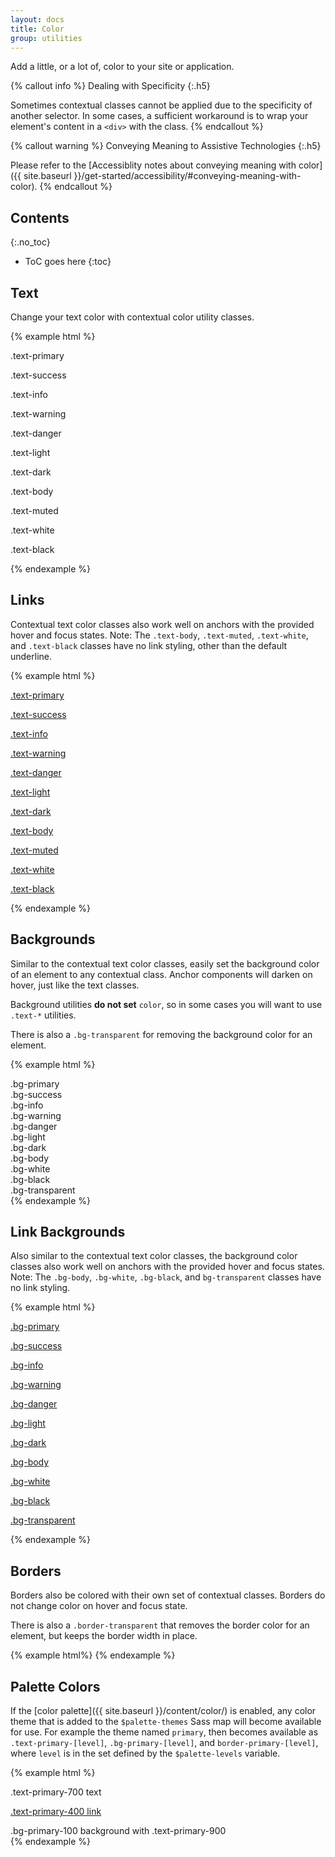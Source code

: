 ```yaml
---
layout: docs
title: Color
group: utilities
---
```


Add a little, or a lot of, color to your site or application.

{% callout info %}
Dealing with Specificity
{:.h5}

Sometimes contextual classes cannot be applied due to the specificity of another selector. In some cases, a sufficient workaround is to wrap your element's content in a `<div>` with the class.
{% endcallout %}

{% callout warning %}
Conveying Meaning to Assistive Technologies
{:.h5}

Please refer to the [Accessiblity notes about conveying meaning with color]({{ site.baseurl }}/get-started/accessibility/#conveying-meaning-with-color).
{% endcallout %}

## Contents
{:.no_toc}

* ToC goes here
{:toc}

## Text

Change your text color with contextual color utility classes.

{% example html %}
<p class="text-primary">.text-primary</p>
<p class="text-success">.text-success</p>
<p class="text-info">.text-info</p>
<p class="text-warning">.text-warning</p>
<p class="text-danger">.text-danger</p>
<p class="text-light bg-dark">.text-light</p>
<p class="text-dark">.text-dark</p>
<p class="text-body">.text-body</p>
<p class="text-muted">.text-muted</p>
<p class="text-white bg-dark">.text-white</p>
<p class="text-black">.text-black</p>
{% endexample %}

## Links

Contextual text color classes also work well on anchors with the provided hover and focus states.
Note: The `.text-body`, `.text-muted`, `.text-white`, and `.text-black` classes have no link styling, other than the default underline.

{% example html %}
<p><a href="#" class="text-primary">.text-primary</a></p>
<p><a href="#" class="text-success">.text-success</a></p>
<p><a href="#" class="text-info">.text-info</a></p>
<p><a href="#" class="text-warning">.text-warning</a></p>
<p><a href="#" class="text-danger">.text-danger</a></p>
<p><a href="#" class="text-light bg-dark">.text-light</a></p>
<p><a href="#" class="text-dark">.text-dark</a></p>
<p><a href="#" class="text-body">.text-body</a></p>
<p><a href="#" class="text-muted">.text-muted</a></p>
<p><a href="#" class="text-white bg-dark">.text-white</a></p>
<p><a href="#" class="text-black">.text-black</a></p>
{% endexample %}

## Backgrounds

Similar to the contextual text color classes, easily set the background color of an element to any contextual class. Anchor components will darken on hover, just like the text classes.

Background utilities **do not set** `color`, so in some cases you will want to use `.text-*` utilities.

There is also a `.bg-transparent` for removing the background color for an element.

{% example html %}
<div class="p-0_5 mb-1 bg-primary text-white">.bg-primary</div>
<div class="p-0_5 mb-1 bg-success text-black">.bg-success</div>
<div class="p-0_5 mb-1 bg-info text-white">.bg-info</div>
<div class="p-0_5 mb-1 bg-warning text-black">.bg-warning</div>
<div class="p-0_5 mb-1 bg-danger text-white">.bg-danger</div>
<div class="p-0_5 mb-1 bg-light text-black">.bg-light</div>
<div class="p-0_5 mb-1 bg-dark text-white">.bg-dark</div>
<div class="p-0_5 mb-1 bg-body text-black">.bg-body</div>
<div class="p-0_5 mb-1 bg-white text-black">.bg-white</div>
<div class="p-0_5 mb-1 bg-black text-white">.bg-black</div>
<div class="p-0_5 mb-1 bg-transparent text-black">.bg-transparent</div>
{% endexample %}

## Link Backgrounds

Also similar to the contextual text color classes, the background color classes also work well on anchors with the provided hover and focus states.
Note: The `.bg-body`, `.bg-white`, `.bg-black`, and `bg-transparent` classes have no link styling.

{% example html %}
<p><a href="#" class="p-0_5 d-inline-block bg-primary text-white">.bg-primary</a></p>
<p><a href="#" class="p-0_5 d-inline-block bg-success text-black">.bg-success</a></p>
<p><a href="#" class="p-0_5 d-inline-block bg-info text-white">.bg-info</a></p>
<p><a href="#" class="p-0_5 d-inline-block bg-warning text-black">.bg-warning</a></p>
<p><a href="#" class="p-0_5 d-inline-block bg-danger text-white">.bg-danger</a></p>
<p><a href="#" class="p-0_5 d-inline-block bg-light text-black">.bg-light</a></p>
<p><a href="#" class="p-0_5 d-inline-block bg-dark text-white">.bg-dark</a></p>
<p><a href="#" class="p-0_5 d-inline-block bg-body text-black">.bg-body</a></p>
<p><a href="#" class="p-0_5 d-inline-block bg-white text-black">.bg-white</a></p>
<p><a href="#" class="p-0_5 d-inline-block bg-black text-white">.bg-black</a></p>
<p><a href="#" class="p-0_5 d-inline-block bg-transparent text-black">.bg-transparent</a></p>
{% endexample %}

## Borders

Borders also be colored with their own set of contextual classes. Borders do not change color on hover and focus state.

There is also a `.border-transparent` that removes the border color for an element, but keeps the border width in place.

<div class="cf-example-border">
{% example html%}
<span class="border border-primary"></span>
<span class="border border-secondary"></span>
<span class="border border-info"></span>
<span class="border border-warning"></span>
<span class="border border-danger"></span>
<span class="border border-light"></span>
<span class="border border-dark"></span>
<span class="border border-transparent"></span>
{% endexample %}
</div>

## Palette Colors

If the [color palette]({{ site.baseurl }}/content/color/) is enabled, any color theme that is added to the `$palette-themes` Sass map will become available for use.  For example the theme named `primary`, then becomes available as `.text-primary-[level]`, `.bg-primary-[level]`, and `border-primary-[level]`, where `level` is in the set defined by the `$palette-levels` variable.

<div class="cf-example-border">
{% example html %}
<p class="text-primary-700">.text-primary-700 text</p>
<p><a href="#" class="text-primary-400">.text-primary-400 link</a></p>
<div class="bg-primary-100 text-primary-900 mb-0_5 p-0_5">.bg-primary-100 background with .text-primary-900</div>
<span class="border border-primary-200"></span>
{% endexample %}
</div>
